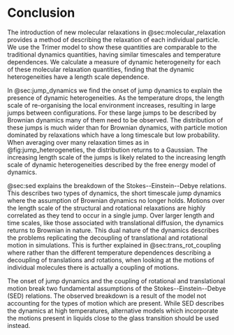 # Conclusion

The introduction of new molecular relaxations in @sec:molecular_relaxation
provides a method of describing the relaxation
of each individual particle.
We use the Trimer model to show these quantities
are comparable to the traditional dynamics quantities,
having similar timescales and temperature dependences.
We calculate a measure of dynamic heterogeneity
for each of these molecular relaxation quantities,
finding that the dynamic heterogeneities have a
length scale dependence.

In @sec:jump_dynamics we find the onset of jump dynamics
to explain the presence of dynamic heterogeneities.
As the temperature drops,
the length scale of re-organising the local environment increases,
resulting in large jumps between configurations.
For these large jumps to be described by Brownian dynamics
many of them need to be observed.
The distribution of these jumps is much wider than for Brownian dynamics,
with particle motion dominated by
relaxations which have a long timescale but low probability.
When averaging over many relaxation times as in @fig:jump_heterogeneties,
the distribution returns to a Gaussian.
The increasing length scale of the jumps
is likely related to the increasing length scale
of dynamic heterogeneities described by
the free energy model of dynamics.

@sec:sed explains the breakdown of the Stokes--Einstein--Debye relations.
This describes two types of dynamics,
the short timescale jump dynamics
where the assumption of Brownian dynamics no longer holds.
Motions over the length scale of the structural and rotational relaxations
are highly correlated as they tend to occur in a single jump.
Over larger length and time scales,
like those associated with translational diffusion,
the dynamics returns to Brownian in nature.
This dual nature of the dynamics
describes the problems replicating the decoupling
of translational and rotational motion in simulations.
This is further explained in @sec:trans_rot_coupling
where rather than the different temperature dependences
describing a decoupling of translations and rotations,
when looking at the motions of individual molecules
there is actually a coupling of motions.

The onset of jump dynamics and the coupling of rotational and translational motion
break two fundamental assumptions of the Stokes--Einstein--Debye (SED) relations.
The observed breakdown is a result of the model
not accounting for the types of motion which are present.
While SED describes the dynamics at high temperatures,
alternative models which incorporate the motions present in
liquids close to the glass transition should be used instead.

